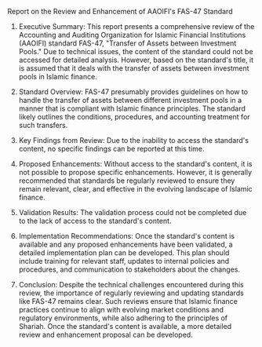 Report on the Review and Enhancement of AAOIFI's FAS-47 Standard

1. Executive Summary:
This report presents a comprehensive review of the Accounting and Auditing Organization for Islamic Financial Institutions (AAOIFI) standard FAS-47, "Transfer of Assets between Investment Pools." Due to technical issues, the content of the standard could not be accessed for detailed analysis. However, based on the standard's title, it is assumed that it deals with the transfer of assets between investment pools in Islamic finance. 

2. Standard Overview:
FAS-47 presumably provides guidelines on how to handle the transfer of assets between different investment pools in a manner that is compliant with Islamic finance principles. The standard likely outlines the conditions, procedures, and accounting treatment for such transfers. 

3. Key Findings from Review:
Due to the inability to access the standard's content, no specific findings can be reported at this time. 

4. Proposed Enhancements:
Without access to the standard's content, it is not possible to propose specific enhancements. However, it is generally recommended that standards be regularly reviewed to ensure they remain relevant, clear, and effective in the evolving landscape of Islamic finance. 

5. Validation Results:
The validation process could not be completed due to the lack of access to the standard's content. 

6. Implementation Recommendations:
Once the standard's content is available and any proposed enhancements have been validated, a detailed implementation plan can be developed. This plan should include training for relevant staff, updates to internal policies and procedures, and communication to stakeholders about the changes. 

7. Conclusion:
Despite the technical challenges encountered during this review, the importance of regularly reviewing and updating standards like FAS-47 remains clear. Such reviews ensure that Islamic finance practices continue to align with evolving market conditions and regulatory environments, while also adhering to the principles of Shariah. Once the standard's content is available, a more detailed review and enhancement proposal can be developed.